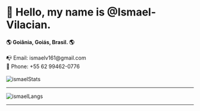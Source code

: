 <h1>👋 Hello, my name is @Ismael-Vilacian.</h1>
<h4>🌎 Goiânia, Goiás, Brasil. 🌎</h4>
📭 Email: ismaelv161@gmail.com <br />
📱 Phone: +55 62 99462-0776 <br />
<br />
<a>
<img src="https://github-readme-stats.vercel.app/api?username=Ismael-Vilacian&show_icons=true&theme=dracula&count_private=true&include_all_commits=true" alt="ismaelStats" />
</a>

----
<img src="https://github-readme-stats.vercel.app/api/top-langs/?username=Ismael-Vilacian&layout=compact&langs_count=6" alt="ismaelLangs" />

----
